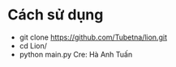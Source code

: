 # Cách sử dụng
- git clone https://github.com/Tubetna/lion.git
- cd Lion/
- python main.py
Cre: Hà Anh Tuấn
